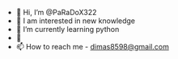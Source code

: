 - 👋 Hi, I’m @PaRaDoX322
- 👀 I am interested in new knowledge
- 🌱 I’m currently learning python
- 💞️ 
- 📫 How to reach me - dimas8598@gmail.com